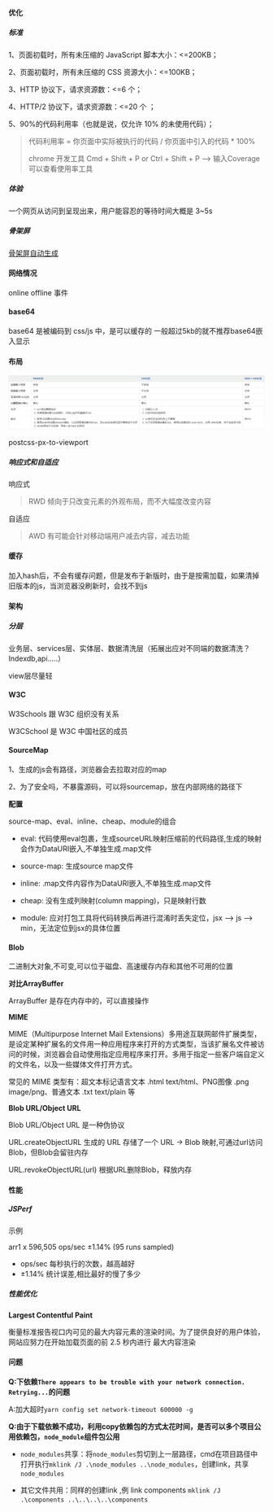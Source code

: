 #### 优化

##### 标准

1、页面初载时，所有未压缩的 JavaScript 脚本大小：<=200KB；

2、页面初载时，所有未压缩的 CSS 资源大小：<=100KB；

3、HTTP 协议下，请求资源数：<=6 个；

4、HTTP/2 协议下，请求资源数：<=20 个 ；

5、90%的代码利用率（也就是说，仅允许 10% 的未使用代码）；

> 代码利用率 = 你页面中实际被执行的代码 / 你页面中引入的代码 * 100%
>
> chrome 开发工具 Cmd + Shift + P or Ctrl + Shift + P --> 输入Coverage可以查看使用率工具



##### 体验

一个网页从访问到呈现出来，用户能容忍的等待时间大概是 3~5s



##### 骨架屏

[骨架屏自动生成](https://mp.weixin.qq.com/s/4DAlmuMzyNjDKvaoOU1GoA)



#### 网络情况

online  offline 事件


#### base64
base64 是被编码到 css/js 中，是可以缓存的
一般超过5kb的就不推荐base64嵌入显示



#### 布局

![REM +  *SıpxjZIŞ  Z scss mixin , ](../../../Note.assets/clip_image001.png)

postcss-px-to-viewport

##### 响应式和自适应
响应式	
> RWD 倾向于只改变元素的外观布局，而不大幅度改变内容

自适应	
> AWD 有可能会针对移动端用户减去内容，减去功能


#### 缓存
加入hash后，不会有缓存问题，但是发布于新版时，由于是按需加载，如果清掉旧版本的js，当浏览器没刷新时，会找不到js





#### 架构

##### 分层

业务层、services层、实体层、数据清洗层（拓展出应对不同端的数据清洗？Indexdb,api…..）

view层尽量轻



#### W3C

W3Schools 跟 W3C 组织没有关系

W3CSchool 是 W3C 中国社区的成员



#### SourceMap

1、生成的js会有路径，浏览器会去拉取对应的map

2、为了安全吗，不暴露源码，可以将sourcemap，放在内部网络的路径下



**配置**

source-map、eval、inline、cheap、module的组合

- eval: 代码使用eval包裹，生成sourceURL映射压缩前的代码路径,生成的映射会作为DataURI嵌入,不单独生成.map文件

- source-map: 生成source map文件

- inline: .map文件内容作为DataURI嵌入,不单独生成.map文件

- cheap: 没有生成列映射(column mapping)，只是映射行数

- module: 应对打包工具将代码转换后再进行混淆时丢失定位，jsx --> js --> min，无法定位到jsx的具体位置



#### Blob

二进制大对象,不可变,可以位于磁盘、高速缓存内存和其他不可用的位置



**对比ArrayBuffer**

ArrayBuffer 是存在内存中的，可以直接操作



**MIME**

MIME（Multipurpose Internet Mail Extensions）多用途互联网邮件扩展类型，是设定某种扩展名的文件用一种应用程序来打开的方式类型，当该扩展名文件被访问的时候，浏览器会自动使用指定应用程序来打开。多用于指定一些客户端自定义的文件名，以及一些媒体文件打开方式。



常见的 MIME 类型有：超文本标记语言文本 .html text/html、PNG图像 .png image/png、普通文本 .txt text/plain 等



**Blob URL/Object URL**

Blob URL/Object URL 是一种伪协议



URL.createObjectURL 生成的 URL 存储了一个 URL → Blob 映射,可通过url访问Blob，但Blob会留驻内存



URL.revokeObjectURL(url) 根据URL删除Blob，释放内存



#### 性能

##### JSPerf



示例

arr1 x 596,505 ops/sec ±1.14% (95 runs sampled)

- ops/sec 每秒执行的次数，越高越好
- ±1.14%  统计误差,相比最好的慢了多少



##### 性能优化

**Largest Contentful Paint**

衡量标准报告视口内可见的最大内容元素的渲染时间。为了提供良好的用户体验，网站应努力在开始加载页面的前 2.5 秒内进行 最大内容渲染

#### 问题

**Q:下依赖`There appears to be trouble with your network connection. Retrying...`的问题**

A:加大超时`yarn config set network-timeout 600000 -g`



**Q:由于下载依赖不成功，利用copy依赖包的方式太花时间，是否可以多个项目公用依赖包，`node_module`组件包公用**

- `node_modules`共享：将`node_modules`剪切到上一层路径，cmd在项目路径中打开执行`mklink /J .\node_modules ..\node_modules`，创建link，共享`node_modules`

- 其它文件共用：同样的创建link ,例 link components `mklink /J .\components ..\..\..\..\components `









